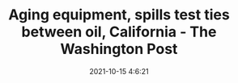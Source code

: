 ---
"title": "Aging equipment, spills test ties between oil, California - The Washington Post"
"date": "2021-10-15 4:6:21"
"feed_name": "GOOGLENEWSDRILLING"
"feed_website": "https://news.google.com/search?q=drilling%2Bincident&hl=en-US&gl=US&ceid=US:en"
"feed_rss": "https://news.google.com/rss/search?q=drilling%2Bincident&hl=en-US&gl=US&ceid=US:en"
"link": "https://www.washingtonpost.com/politics/aging-equipment-spills-test-ties-between-oil-california/2021/10/15/ee4b78b6-2d6c-11ec-b17d-985c186de338_story.html"
"source": "{'href': 'https://www.washingtonpost.com', 'title': 'The Washington Post'}"
"file": "_posts/2021-1-1-df946ea8157867a11e294e6dff911effd86aa2c4.md"
"accident": "1"
"drilling": "1"
"dead": "0"
"injured": "0"
"arrested": "0"
"place": "unknown place"
"where": "unknown site"
"causes": "unknown"
"place_uri": "unknown place"
---